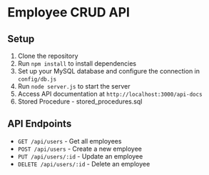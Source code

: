 # Employee CRUD API

## Setup

1. Clone the repository
2. Run `npm install` to install dependencies
3. Set up your MySQL database and configure the connection in `config/db.js`
4. Run `node server.js` to start the server
5. Access API documentation at `http://localhost:3000/api-docs`
6. Stored Procedure - stored_procedures.sql

## API Endpoints

- `GET /api/users` - Get all employees
- `POST /api/users` - Create a new employee
- `PUT /api/users/:id` - Update an employee
- `DELETE /api/users/:id` - Delete an employee

